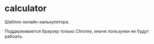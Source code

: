 # calculator

Шаблон онлайн-калькулятора.

Поддерживается браузер только Chrome, иначе пользунки не будут рабоать.

